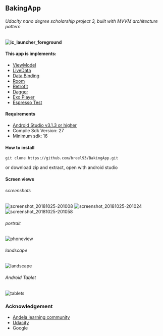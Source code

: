 ## BakingApp
###### Udacity nano degree scholarship project 3, built with MVVM architecture pattern
#### ![ic_launcher_foreground](https://user-images.githubusercontent.com/20865566/47508882-ecf94380-d842-11e8-87b4-ff791a9c2dcc.png)


#### This app is implements:
- [ViewModel](https://developer.android.com/topic/libraries/architecture/viewmodel)
- [LiveData](https://developer.android.com/topic/libraries/architecture/livedata)
- [Data Binding](https://developer.android.com/topic/libraries/data-binding/)
- [Room](https://codelabs.developers.google.com/codelabs/android-room-with-a-view/#0)
- [Retrofit](https://square.github.io/retrofit/)
- [Dagger](https://google.github.io/dagger/)
- [Exo Player](https://developer.android.com/guide/topics/media/exoplayer)
- [Espresso Test](https://developer.android.com/training/testing/espresso/)

#### Requirements
- [Android Studio v3.1.3 or higher](https://developer.android.com/studio/)
- Compile Sdk Version: 27
- Minimum sdk: 16
#### How to install
```
git clone https://github.com/breel93/BakingApp.git
```
or download zip and extract, open with android studio

#### Screen views
###### screenshots
![screenshot_20181025-201008](https://user-images.githubusercontent.com/20865566/47525995-8db02900-d86c-11e8-9823-2c27803d378e.png)
![screenshot_20181025-201024](https://user-images.githubusercontent.com/20865566/47525997-8db02900-d86c-11e8-9754-d7545fd4eb9d.png)
![screenshot_20181025-201058](https://user-images.githubusercontent.com/20865566/47525994-8d179280-d86c-11e8-888b-92912ab66766.png)

###### portrait 
![phoneview](https://user-images.githubusercontent.com/20865566/47513496-60ec1980-d84c-11e8-8a30-4be6be409d47.gif)
###### landscape
![landscape](https://user-images.githubusercontent.com/20865566/47523708-a7e70880-d866-11e8-81b2-69588d229562.gif)
###### Android Tablet
![tablets](https://user-images.githubusercontent.com/20865566/47524683-47a59600-d869-11e8-90aa-811373ad9210.gif)

### Acknowledgement
- [Andela learning community](https://andela.com/alc/)
- [Udacity](https://www.udacity.com)
- Google
